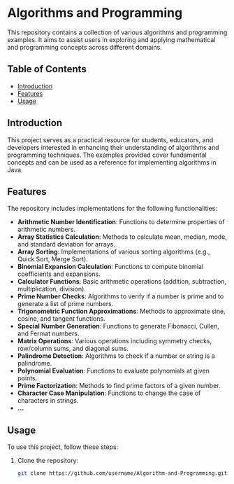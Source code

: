 # Algorithms and Programming

This repository contains a collection of various algorithms and programming examples. It aims to assist users in exploring and applying mathematical and programming concepts across different domains.

## Table of Contents

- [Introduction](#introduction)
- [Features](#features)
- [Usage](#usage)


## Introduction

This project serves as a practical resource for students, educators, and developers interested in enhancing their understanding of algorithms and programming techniques. The examples provided cover fundamental concepts and can be used as a reference for implementing algorithms in Java.

## Features

The repository includes implementations for the following functionalities:

- **Arithmetic Number Identification**: Functions to determine properties of arithmetic numbers.
- **Array Statistics Calculation**: Methods to calculate mean, median, mode, and standard deviation for arrays.
- **Array Sorting**: Implementations of various sorting algorithms (e.g., Quick Sort, Merge Sort).
- **Binomial Expansion Calculation**: Functions to compute binomial coefficients and expansions.
- **Calculator Functions**: Basic arithmetic operations (addition, subtraction, multiplication, division).
- **Prime Number Checks**: Algorithms to verify if a number is prime and to generate a list of prime numbers.
- **Trigonometric Function Approximations**: Methods to approximate sine, cosine, and tangent functions.
- **Special Number Generation**: Functions to generate Fibonacci, Cullen, and Fermat numbers.
- **Matrix Operations**: Various operations including symmetry checks, row/column sums, and diagonal sums.
- **Palindrome Detection**: Algorithms to check if a number or string is a palindrome.
- **Polynomial Evaluation**: Functions to evaluate polynomials at given points.
- **Prime Factorization**: Methods to find prime factors of a given number.
- **Character Case Manipulation**: Functions to change the case of characters in strings.
- **...** 
## Usage

To use this project, follow these steps:

1. Clone the repository:
   ```bash
   git clone https://github.com/username/Algorithm-and-Programming.git
